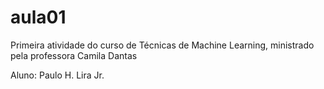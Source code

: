 # aula01
Primeira atividade do curso de Técnicas de Machine Learning, ministrado pela professora Camila Dantas

Aluno: Paulo H. Lira Jr.
 
